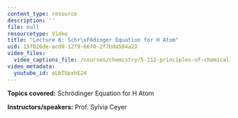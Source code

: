 ```yaml
---
content_type: resource
description: ''
file: null
resourcetype: Video
title: "Lecture 6: Schr\xF6dinger Equation for H Atom"
uid: 15f026de-acd0-12f9-66f0-2f7bda584a23
video_files:
  video_captions_file: /courses/chemistry/5-112-principles-of-chemical-science-fall-2005/video-lectures/lecture-6-schroedinger-equation-for-h-atom/oLbTUpxhE24.vtt
video_metadata:
  youtube_id: oLbTUpxhE24
---
```


**Topics covered:** Schrödinger Equation for H Atom

**Instructors/speakers:** Prof. Sylvia Ceyer